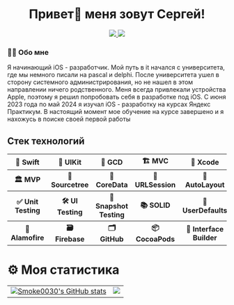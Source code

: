 <h1 align="center">Привет👋 меня зовут Сергей!</h1>

<div align="center">
  <a href="https://vk.com/rae_eari" target="_blank">
    <img src="https://img.shields.io/badge/%D0%92%D0%9A%D0%BE%D0%BD%D1%82%D0%B0%D0%BA%D1%82%D0%B5-0077FF">
  </a>
   <a href="https://t.me/R_R_E_B" target="_blank">
<img src="https://img.shields.io/badge/TELEGRAM-0088cc">
   </a>
</div>

<h3 align="left">👩‍💻 Обо мне</h3>
  
<p>Я начинающий iOS - разработчик. Мой путь в it начался с университета, где мы немного писали на pascal и delphi. После университета ушел в сторону системного администрирования, но не нашел в этом направлении ничего родственного. Меня всегда привлекали устройства Apple, поэтому я решил попробовать себя в разработке под iOS. С июня 2023 года по май 2024 я изучал iOS - разработку на курсах Яндекс Практикум. В настоящий момент мое обучение на курсе завершено и я нахожусь в поиске своей первой работы</p>

<h2>Стек технологий</h2>

<table>
  <tr>
    <th>🚀 Swift</th>
    <th>📱 UIKit</th>
    <th>🔄 GCD</th>
    <th>🏗️ MVC</th>
    <th>🧰 Xcode</th>
  </tr>
  <tr>
    <th>🏛️ MVP</th>
    <th>🧰 Sourcetree</th>
    <th>📂 CoreData</th>
    <th>🔄 URLSession</th>
    <th>🔲 AutoLayout</th>
  </tr>
  <tr>
    <th>✅ Unit Testing</th>
    <th>🛠️ UI Testing</th>
    <th>📸 Snapshot Testing</th>
    <th>📚 SOLID</th>
    <th>💾 UserDefaults</th>
  </tr>
  <tr>
    <th>🔄 Alamofire</th>
    <th>🗃️ Firebase</th>
    <th>🗂️ GitHub</th>
    <th>📦 CocoaPods</th>
    <th>🧰 Interface Builder</th>
  </tr>
</table>



<h1>⚙️ Моя статистика</h1>

<table>
  <tr>
    <td valign="top">
      <a href="http://www.github.com/smoke0030">
        <img src="https://github-readme-stats.vercel.app/api?username=smoke0030&show_icons=true&hide=stars,contribs&rank_icon=github" alt="Smoke0030's GitHub stats" />
      </a>
    </td>
    <td valign="top">
      <a href="http://www.github.com/smoke0030">
        <img src="https://github-readme-streak-stats.herokuapp.com/?user=smoke0030&stroke=000000&background=ffffff&ring=3382ed&fire=3382ed&currStreakNum=000000&currStreakLabel=3382ed&sideNums=000000&sideLabels=000000&dates=000000&hide_border=true" />
      </a>
    </td>
  </tr>
</table>
